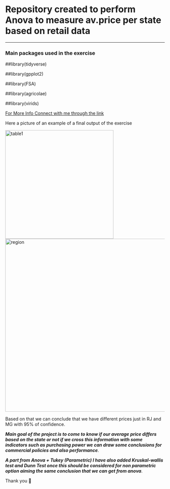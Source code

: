 # Repository created to perform Anova to measure av.price per state based on retail data

***

### Main packages used in the exercise

##library(tidyverse) 

##library(gpplot2) 

##library(FSA) 

##library(agricolae) 

##library(virids)

[For More Info Connect with me through the link](https://www.linkedin.com/in/thales-prado-024558139/)

Here a picture of an example of a final output of the exercise

<img width="342" alt="table1" src="https://user-images.githubusercontent.com/83819650/210228125-4701fec6-9b52-4855-aac6-e276022c489d.png">

<img width="545" alt="region" src="https://user-images.githubusercontent.com/83819650/210228160-8d5d3a18-ead8-424d-a29b-2ced3853edf7.png">

Based on that we can conclude that we have different prices just in RJ and MG with 95% of confidence.


***Main goal of the project is to come to know if our average price differs based on the state or not if we cross this information with some indicators such as purchasing power we can draw some conclusions for commercial policies and also performance***.


***A part from Anova + Tukey (Parametric) I have also added Kruskal-wallis test and Dunn Test once this should be considered for non parametric option aiming the same conclusion that we can get from anova***.

Thank you 🙏

